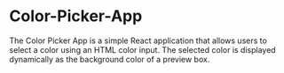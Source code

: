 # Color-Picker-App
The Color Picker App is a simple React application that allows users to select a color using an HTML color input. The selected color is displayed dynamically as the background color of a preview box.
